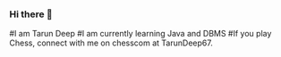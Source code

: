 ### Hi there 👋
#I am Tarun Deep
#I am currently learning Java and DBMS
#If you play Chess, connect with me on chesscom at TarunDeep67.
<!--
**TDM67/TDM67** is a ✨ _special_ ✨ repository because its `README.md` (this file) appears on your GitHub profile.

Here are some ideas to get you started:

- 🔭 I’m currently working on Java
- 🌱 I’m currently learning Webapps and DBMS
